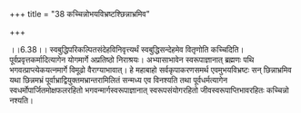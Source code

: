 +++
title = "38 कच्चिन्नोभयविभ्रष्टश्छिन्नाभ्रमिव"

+++
  
  
।।6.38।। स्वबुद्धिपरिकल्पितसंदेहविनिवृत्त्यर्थं स्वबुद्धिसन्देहमेव
वितृणोति कच्चिदिति। पूर्वप्रवृत्तकर्मादित्यागेन योगमार्गे अप्रतिष्ठो
निराश्रयः। अभ्यासाभावेन स्वरूपाज्ञानात् ब्रह्मणः पथि
भगवत्प्राप्त्येकयत्नमार्गे विमूढो वैराग्याभावात्। हे महाबाहो
सर्वकृपाकरणसमर्थ एवमुभयविभ्रष्टः सन् छिन्नाभ्रमिव यथा छिन्नमभ्रं
पूर्वाभ्राद्वियुक्तमभ्रान्तरामिलितं सन्मध्य एव विनश्यति तथा
पूर्वधर्मत्यागेन स्वधर्मोपार्जितमोक्षफलरहितो भगवन्मार्गस्वरूपाज्ञानात्
स्वरूपसंयोगरहितो जीवस्वरूपाप्तिभावरहितः कच्चिन्नो नश्यति।  
  

